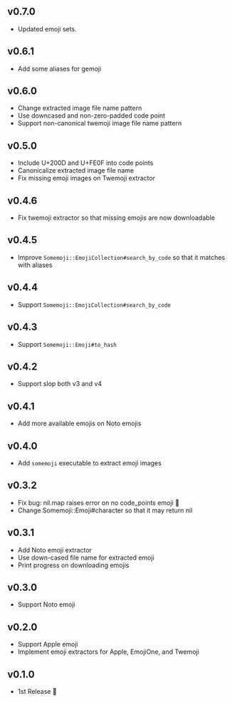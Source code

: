 ## v0.7.0

- Updated emoji sets.

## v0.6.1

- Add some aliases for gemoji

## v0.6.0

- Change extracted image file name pattern
- Use downcased and non-zero-padded code point
- Support non-canonical twemoji image file name pattern

## v0.5.0

- Include U+200D and U+FE0F into code points
- Canonicalize extracted image file name
- Fix missing emoji images on Twemoji extractor

## v0.4.6

- Fix twemoji extractor so that missing emojis are now downloadable

## v0.4.5

- Improve `Somemoji::EmojiCollection#search_by_code` so that it matches with aliases

## v0.4.4

- Support `Somemoji::EmojiCollection#search_by_code`

## v0.4.3

- Support `Somemoji::Emoji#to_hash`

## v0.4.2

- Support slop both v3 and v4

## v0.4.1

- Add more available emojis on Noto emojis

## v0.4.0

- Add `somemoji` executable to extract emoji images

## v0.3.2

- Fix bug: nil.map raises error on no code_points emoji :bug:
- Change Somemoji::Emoji#character so that it may return nil

## v0.3.1

- Add Noto emoji extractor
- Use down-cased file name for extracted emoji
- Print progress on downloading emojis

## v0.3.0

- Support Noto emoji

## v0.2.0

- Support Apple emoji
- Implement emoji extractors for Apple, EmojiOne, and Twemoji

## v0.1.0

- 1st Release :tada:
